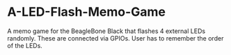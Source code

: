 # A-LED-Flash-Memo-Game
A memo game for the BeagleBone Black that flashes 4 external LEDs randomly. These are connected via GPIOs. User has to remember the order of the LEDs.
